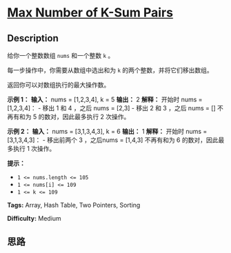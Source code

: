 # [Max Number of K-Sum Pairs][title]

## Description

给你一个整数数组 `nums` 和一个整数 `k` 。

每一步操作中，你需要从数组中选出和为 `k` 的两个整数，并将它们移出数组。

返回你可以对数组执行的最大操作数。

**示例 1：**
            **输入：** nums = [1,2,3,4], k = 5    **输出：** 2    **解释：** 开始时 nums = [1,2,3,4]：    - 移出 1 和 4 ，之后 nums = [2,3]    - 移出 2 和 3 ，之后 nums = []    不再有和为 5 的数对，因此最多执行 2 次操作。

**示例 2：**
            **输入：** nums = [3,1,3,4,3], k = 6    **输出：** 1    **解释：** 开始时 nums = [3,1,3,4,3]：    - 移出前两个 3 ，之后nums = [1,4,3]    不再有和为 6 的数对，因此最多执行 1 次操作。

**提示：**

  * `1 <= nums.length <= 105`
  * `1 <= nums[i] <= 109`
  * `1 <= k <= 109`


**Tags:** Array, Hash Table, Two Pointers, Sorting

**Difficulty:** Medium

## 思路

[title]: https://leetcode-cn.com/problems/max-number-of-k-sum-pairs
